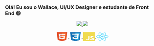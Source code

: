 <h3>Olá! Eu sou o Wallace, UI/UX Designer e estudante de Front End 😄 </h3>

<div align="center">
  <a href="https://github.com/wallacelima97">
  <img height="180em" src="https://github-readme-stats.vercel.app/api?username=wallacelima97&show_icons=true&theme=dracula&include_all_commits=true&count_private=true"/>
  <img height="180em" src="https://github-readme-stats.vercel.app/api/top-langs/?username=wallacelima97&layout=compact&langs_count=7&theme=dracula"/>
</div>

  
  
  <br>
<div align="center">
  <img align="center" alt="Rafa-HTML" height="30" width="40" src="https://raw.githubusercontent.com/devicons/devicon/master/icons/html5/html5-original.svg">
  <img align="center" alt="Rafa-CSS" height="30" width="40" src="https://raw.githubusercontent.com/devicons/devicon/master/icons/css3/css3-original.svg">
  <img align="center" alt="Rafa-Js" height="30" width="40" src="https://raw.githubusercontent.com/devicons/devicon/master/icons/javascript/javascript-plain.svg">
  <img align="center" alt="Rafa-React" height="30" width="40" src="https://raw.githubusercontent.com/devicons/devicon/master/icons/react/react-original.svg">
 
</div>
  
  

  
 
 
